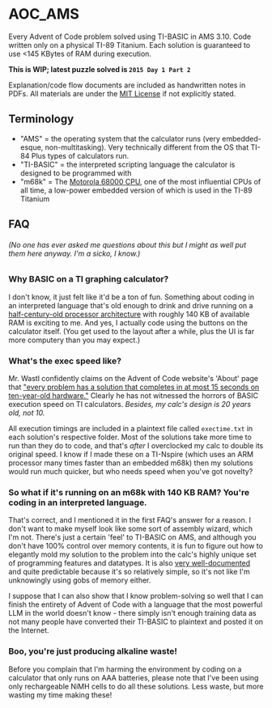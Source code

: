 # AOC_AMS

Every Advent of Code problem solved using TI-BASIC in AMS 3.10. Code written only on a physical TI-89 Titanium. Each solution is guaranteed to use <145 KBytes of RAM during execution.

**This is WIP; latest puzzle solved is `2015 Day 1 Part 2`** 

Explanation/code flow documents are included as handwritten notes in PDFs. All materials are under the [MIT License](./LICENSE) if not explicitly stated.

## Terminology

* "AMS" = the operating system that the calculator runs (very embedded-esque, non-multitasking). Very technically different from the OS that TI-84 Plus types of calculators run.
* "TI-BASIC" = the interpreted scripting language the calculator is designed to be programmed with
* "m68k" = The [Motorola 68000 CPU](https://en.wikipedia.org/wiki/Motorola_68000), one of the most influential CPUs of all time, a low-power embedded version of which is used in the TI-89 Titanium 

## FAQ

###### (No one has ever asked me questions about this but I might as well put them here anyway. I'm a sicko, I know.)

### Why BASIC on a TI graphing calculator?

I don't know, it just felt like it'd be a ton of fun. Something about coding in an interpreted language that's old enough to drink and drive running on a [half-century-old processor architecture](https://en.wikipedia.org/wiki/Motorola_68000#:~:text=Introduced-,1979%3B%2046%20years%20ago,-Design) with roughly 140 KB of available RAM is exciting to me. And yes, I actually code using the buttons on the calculator itself. (You get used to the layout after a while, plus the UI is far more computery than you may expect.)

### What's the exec speed like?

Mr. Wastl confidently claims on the Advent of Code website's 'About' page that ["every problem has a solution that completes in at most 15 seconds on ten-year-old hardware."](https://adventofcode.com/2024/about#:~:text=every%20problem%20has%20a%20solution%20that%20completes%20in%20at%20most%2015%20seconds%20on%20ten-year-old%20hardware.) Clearly he has not witnessed the horrors of BASIC execution speed on TI calculators. *Besides, my calc's design is 20 years old, not 10.*

All execution timings are included in a plaintext file called `exectime.txt` in each solution's respective folder. Most of the solutions take more time to run than they do to code, and that's *after* I overclocked my calc to double its original speed. I know if I made these on a TI-Nspire (which uses an ARM processor many times faster than an embedded m68k) then my solutions would run much quicker, but who needs speed when you've got novelty?

### So what if it's running on an m68k with 140 KB RAM? You're coding in an interpreted language.

That's correct, and I mentioned it in the first FAQ's answer for a reason. I don't want to make myself look like some sort of assembly wizard, which I'm not. There's just a certain 'feel' to TI-BASIC on AMS, and although you don't have 100% control over memory contents, it is fun to figure out how to elegantly mold my solution to the problem into the calc's highly unique set of programming features and datatypes. It is also [very well-documented](https://debrouxl.github.io/gcc4ti/estack.html#top_estack) and quite predictable because it's so relatively simple, so it's not like I'm unknowingly using gobs of memory either.

I suppose that I can also show that I know problem-solving so well that I can finish the entirety of Advent of Code with a language that the most powerful LLM in the world doesn't know - there simply isn't enough training data as not many people have converted their TI-BASIC to plaintext and posted it on the Internet.

### Boo, you're just producing alkaline waste!
Before you complain that I'm harming the environment by coding on a calculator that only runs on AAA batteries, please note that I've been using only rechargeable NiMH cells to do all these solutions. Less waste, but more wasting my time making these!
